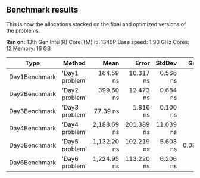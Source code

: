 ## Benchmark results

This is how the allocations stacked on the final and optimized versions of the problems.

**Ran on:**
13th Gen Intel(R) Core(TM) i5-1340P
Base speed: 1.90 GHz
Cores: 12
Memory: 16 GB

| Type          | Method         |        Mean |      Error |    StdDev |   Gen0 | Allocated |
| ------------- | -------------- | ----------: | ---------: | --------: | -----: | --------: |
| Day1Benchmark | 'Day1 problem' |   164.59 ns |  10.317 ns |  0.566 ns |      - |         - |
| Day2Benchmark | 'Day2 problem' |   399.60 ns |  12.473 ns |  0.684 ns |      - |         - |
| Day3Benchmark | 'Day3 problem' |    77.39 ns |   1.816 ns |  0.100 ns |      - |         - |
| Day4Benchmark | 'Day4 problem' | 2,188.69 ns | 201.389 ns | 11.039 ns |      - |         - |
| Day5Benchmark | 'Day5 problem' | 1,132.20 ns | 102.219 ns |  5.603 ns | 0.0858 |     544 B |
| Day6Benchmark | 'Day6 problem' | 1,224.95 ns | 113.220 ns |  6.206 ns |      - |         - |
